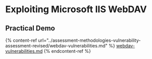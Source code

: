 # Exploiting Microsoft IIS WebDAV

## Practical Demo

{% content-ref url="../assessment-methodologies-vulnerability-assessment-revised/webdav-vulnerabilities.md" %}
[webdav-vulnerabilities.md](../assessment-methodologies-vulnerability-assessment-revised/webdav-vulnerabilities.md)
{% endcontent-ref %}
